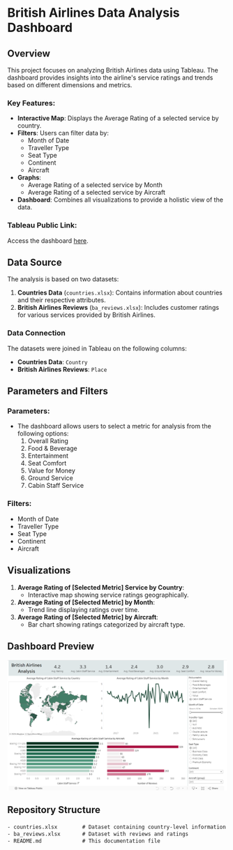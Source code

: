 # British Airlines Data Analysis Dashboard

## Overview
This project focuses on analyzing British Airlines data using Tableau. The dashboard provides insights into the airline's service ratings and trends based on different dimensions and metrics.

### Key Features:
- **Interactive Map**: Displays the Average Rating of a selected service by country.
- **Filters**: Users can filter data by:
  - Month of Date
  - Traveller Type
  - Seat Type
  - Continent
  - Aircraft
- **Graphs**:
  - Average Rating of a selected service by Month
  - Average Rating of a selected service by Aircraft
- **Dashboard**: Combines all visualizations to provide a holistic view of the data.

### Tableau Public Link:
Access the dashboard [here](https://public.tableau.com/views/BritishAirlinesAnalysis/Dashboard1?:language=en-US&:sid=&:redirect=auth&:display_count=n&:origin=viz_share_link).

## Data Source
The analysis is based on two datasets:
1. **Countries Data** (`countries.xlsx`): Contains information about countries and their respective attributes.
2. **British Airlines Reviews** (`ba_reviews.xlsx`): Includes customer ratings for various services provided by British Airlines.

### Data Connection
The datasets were joined in Tableau on the following columns:
- **Countries Data**: `Country`
- **British Airlines Reviews**: `Place`

## Parameters and Filters
### Parameters:
- The dashboard allows users to select a metric for analysis from the following options:
  1. Overall Rating
  2. Food & Beverage
  3. Entertainment
  4. Seat Comfort
  5. Value for Money
  6. Ground Service
  7. Cabin Staff Service

### Filters:
- Month of Date
- Traveller Type
- Seat Type
- Continent
- Aircraft

## Visualizations
1. **Average Rating of [Selected Metric] Service by Country**:
   - Interactive map showing service ratings geographically.
2. **Average Rating of [Selected Metric] by Month**:
   - Trend line displaying ratings over time.
3. **Average Rating of [Selected Metric] by Aircraft**:
   - Bar chart showing ratings categorized by aircraft type.

## Dashboard Preview

![Dashboard Preview](./British%20Airlines%20Dashboard%20Preview.png)


## Repository Structure
```plaintext
- countries.xlsx        # Dataset containing country-level information
- ba_reviews.xlsx       # Dataset with reviews and ratings
- README.md             # This documentation file

